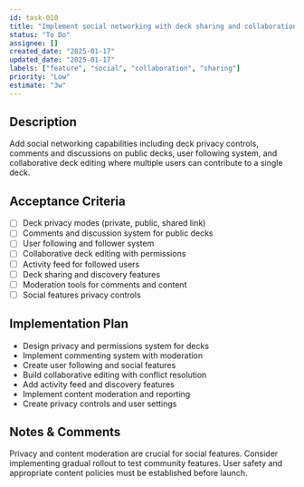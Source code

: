 ```yaml
---
id: task-010
title: "Implement social networking with deck sharing and collaboration"
status: "To Do"
assignee: []
created_date: "2025-01-17"
updated_date: "2025-01-17"
labels: ["feature", "social", "collaboration", "sharing"]
priority: "Low"
estimate: "3w"
---
```


## Description

Add social networking capabilities including deck privacy controls, comments and discussions on public decks, user following system, and collaborative deck editing where multiple users can contribute to a single deck.

## Acceptance Criteria

- [ ] Deck privacy modes (private, public, shared link)
- [ ] Comments and discussion system for public decks
- [ ] User following and follower system
- [ ] Collaborative deck editing with permissions
- [ ] Activity feed for followed users
- [ ] Deck sharing and discovery features
- [ ] Moderation tools for comments and content
- [ ] Social features privacy controls

## Implementation Plan

- Design privacy and permissions system for decks
- Implement commenting system with moderation
- Create user following and social features
- Build collaborative editing with conflict resolution
- Add activity feed and discovery features
- Implement content moderation and reporting
- Create privacy controls and user settings

## Notes & Comments

Privacy and content moderation are crucial for social features. Consider implementing gradual rollout to test community features. User safety and appropriate content policies must be established before launch.
